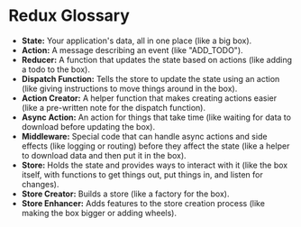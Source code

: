 # Redux Glossary

- **State:** Your application's data, all in one place (like a big box).
- **Action:** A message describing an event (like "ADD_TODO").
- **Reducer:** A function that updates the state based on actions (like adding a todo to the box).
- **Dispatch Function:** Tells the store to update the state using an action (like giving instructions to move things around in the box).
- **Action Creator:** A helper function that makes creating actions easier (like a pre-written note for the dispatch function).
- **Async Action:** An action for things that take time (like waiting for data to download before updating the box).
- **Middleware:** Special code that can handle async actions and side effects (like logging or routing) before they affect the state (like a helper to download data and then put it in the box).
- **Store:** Holds the state and provides ways to interact with it (like the box itself, with functions to get things out, put things in, and listen for changes).
- **Store Creator:** Builds a store (like a factory for the box).
- **Store Enhancer:** Adds features to the store creation process (like making the box bigger or adding wheels).
